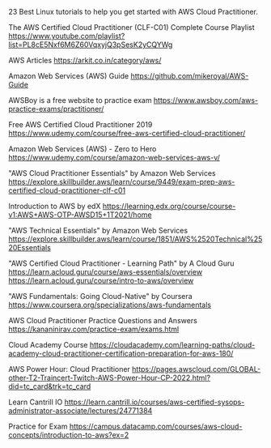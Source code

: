 23 Best Linux tutorials to help you get started with AWS Cloud Practitioner.

The AWS Certified Cloud Practitioner (CLF-C01) Complete Course Playlist
https://www.youtube.com/playlist?list=PL8cE5Nxf6M6Z60VqxyjQ3pSesK2yCQYWg

AWS Articles
https://arkit.co.in/category/aws/

Amazon Web Services (AWS) Guide
https://github.com/mikeroyal/AWS-Guide

AWSBoy is a free website to practice exam
https://www.awsboy.com/aws-practice-exams/practitioner/

Free AWS Certified Cloud Practitioner 2019
https://www.udemy.com/course/free-aws-certified-cloud-practitioner/

Amazon Web Services (AWS) - Zero to Hero
https://www.udemy.com/course/amazon-web-services-aws-v/

"AWS Cloud Practitioner Essentials" by Amazon Web Services
https://explore.skillbuilder.aws/learn/course/9449/exam-prep-aws-certified-cloud-practitioner-clf-c01

Introduction to AWS by edX
https://learning.edx.org/course/course-v1:AWS+AWS-OTP-AWSD15+1T2021/home

"AWS Technical Essentials" by Amazon Web Services
https://explore.skillbuilder.aws/learn/course/1851/AWS%2520Technical%2520Essentials

"AWS Certified Cloud Practitioner - Learning Path" by A Cloud Guru
https://learn.acloud.guru/course/aws-essentials/overview
https://learn.acloud.guru/course/intro-to-aws/overview

"AWS Fundamentals: Going Cloud-Native" by Coursera
https://www.coursera.org/specializations/aws-fundamentals

AWS Cloud Practitioner Practice Questions and Answers
https://kananinirav.com/practice-exam/exams.html

Cloud Academy Course
https://cloudacademy.com/learning-paths/cloud-academy-cloud-practitioner-certification-preparation-for-aws-180/

AWS Power Hour: Cloud Practitioner
https://pages.awscloud.com/GLOBAL-other-T2-Traincert-Twitch-AWS-Power-Hour-CP-2022.html?did=tc_card&trk=tc_card

Learn Cantrill IO
https://learn.cantrill.io/courses/aws-certified-sysops-administrator-associate/lectures/24771384

Practice for Exam
https://campus.datacamp.com/courses/aws-cloud-concepts/introduction-to-aws?ex=2
